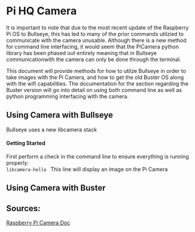 # **Pi HQ Camera**

It is important to note that due to the most recent update of the Raspberry Pi OS to Bullseye, this has led to many of the prior commands utilzied to communicate with the camera unusable. Although there is a new method for command line interfacing, it would seem that the PiCamera python library has been phased out entirely meaning that in Bullseye communicationwith the camera can only be done through the terminal.

This document will provide methods for how to utilze Bullseye in order to take images with the Pi Camera, and how to get the old Buster OS along with the wifi capabilities. The documentation for the section regarding the Buster version will go into detail on using both command line as well as python programming interfacing with the camera.


## Using Camera with Bullseye
Bullseye uses a new libcamera stack 
#### Getting Started
First perform a check in the command line to ensure everything is running properly:
<br/>```libcamera-hello ``` This line will display an image on the Pi Camera


## Using Camera with Buster

## Sources:
[Raspberry Pi Camera Doc](https://www.raspberrypi.com/documentation/accessories/camera.html)
